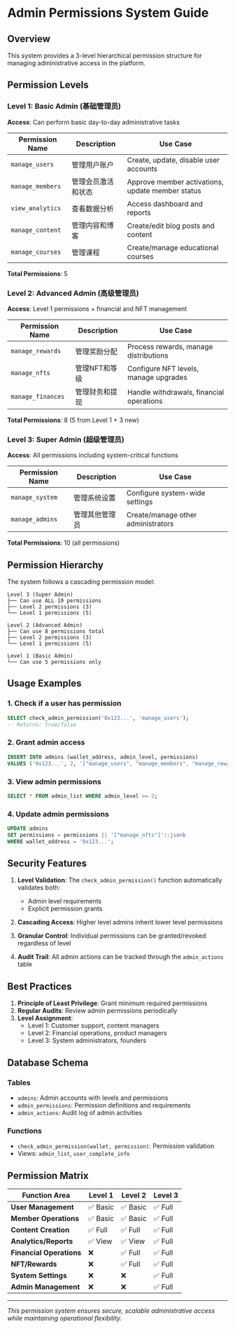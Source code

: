 # Admin Permissions System Guide

## Overview
This system provides a 3-level hierarchical permission structure for managing administrative access in the platform.

## Permission Levels

### Level 1: Basic Admin (基础管理员)
**Access**: Can perform basic day-to-day administrative tasks

| Permission Name | Description | Use Case |
|---|---|---|
| `manage_users` | 管理用户账户 | Create, update, disable user accounts |
| `manage_members` | 管理会员激活和状态 | Approve member activations, update member status |
| `view_analytics` | 查看数据分析 | Access dashboard and reports |
| `manage_content` | 管理内容和博客 | Create/edit blog posts and content |
| `manage_courses` | 管理课程 | Create/manage educational courses |

**Total Permissions**: 5

### Level 2: Advanced Admin (高级管理员) 
**Access**: Level 1 permissions + financial and NFT management

| Permission Name | Description | Use Case |
|---|---|---|
| `manage_rewards` | 管理奖励分配 | Process rewards, manage distributions |
| `manage_nfts` | 管理NFT和等级 | Configure NFT levels, manage upgrades |
| `manage_finances` | 管理财务和提现 | Handle withdrawals, financial operations |

**Total Permissions**: 8 (5 from Level 1 + 3 new)

### Level 3: Super Admin (超级管理员)
**Access**: All permissions including system-critical functions

| Permission Name | Description | Use Case |
|---|---|---|
| `manage_system` | 管理系统设置 | Configure system-wide settings |
| `manage_admins` | 管理其他管理员 | Create/manage other administrators |

**Total Permissions**: 10 (all permissions)

## Permission Hierarchy

The system follows a cascading permission model:

```
Level 3 (Super Admin)
├── Can use ALL 10 permissions
├── Level 2 permissions (3)
└── Level 1 permissions (5)

Level 2 (Advanced Admin)  
├── Can use 8 permissions total
├── Level 2 permissions (3)
└── Level 1 permissions (5)

Level 1 (Basic Admin)
└── Can use 5 permissions only
```

## Usage Examples

### 1. Check if a user has permission
```sql
SELECT check_admin_permission('0x123...', 'manage_users');
-- Returns: true/false
```

### 2. Grant admin access
```sql
INSERT INTO admins (wallet_address, admin_level, permissions)
VALUES ('0x123...', 2, '["manage_users", "manage_members", "manage_rewards"]');
```

### 3. View admin permissions
```sql
SELECT * FROM admin_list WHERE admin_level >= 2;
```

### 4. Update admin permissions
```sql
UPDATE admins 
SET permissions = permissions || '["manage_nfts"]'::jsonb
WHERE wallet_address = '0x123...';
```

## Security Features

1. **Level Validation**: The `check_admin_permission()` function automatically validates both:
   - Admin level requirements
   - Explicit permission grants

2. **Cascading Access**: Higher level admins inherit lower level permissions

3. **Granular Control**: Individual permissions can be granted/revoked regardless of level

4. **Audit Trail**: All admin actions can be tracked through the `admin_actions` table

## Best Practices

1. **Principle of Least Privilege**: Grant minimum required permissions
2. **Regular Audits**: Review admin permissions periodically
3. **Level Assignment**: 
   - Level 1: Customer support, content managers
   - Level 2: Financial operations, product managers
   - Level 3: System administrators, founders

## Database Schema

### Tables
- `admins`: Admin accounts with levels and permissions
- `admin_permissions`: Permission definitions and requirements
- `admin_actions`: Audit log of admin activities

### Functions
- `check_admin_permission(wallet, permission)`: Permission validation
- Views: `admin_list`, `user_complete_info`

## Permission Matrix

| Function Area | Level 1 | Level 2 | Level 3 |
|---|---|---|---|
| **User Management** | ✅ Basic | ✅ Basic | ✅ Full |
| **Member Operations** | ✅ Basic | ✅ Basic | ✅ Full |
| **Content Creation** | ✅ Full | ✅ Full | ✅ Full |
| **Analytics/Reports** | ✅ View | ✅ View | ✅ Full |
| **Financial Operations** | ❌ | ✅ Full | ✅ Full |
| **NFT/Rewards** | ❌ | ✅ Full | ✅ Full |
| **System Settings** | ❌ | ❌ | ✅ Full |
| **Admin Management** | ❌ | ❌ | ✅ Full |

---

*This permission system ensures secure, scalable administrative access while maintaining operational flexibility.*